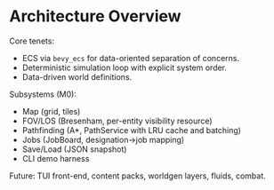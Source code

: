 # Architecture Overview

Core tenets:

- ECS via `bevy_ecs` for data-oriented separation of concerns.
- Deterministic simulation loop with explicit system order.
- Data-driven world definitions.

Subsystems (M0):

- Map (grid, tiles)
- FOV/LOS (Bresenham, per-entity visibility resource)
- Pathfinding (A*, PathService with LRU cache and batching)
- Jobs (JobBoard, designation->job mapping)
- Save/Load (JSON snapshot)
- CLI demo harness

Future: TUI front-end, content packs, worldgen layers, fluids, combat.

